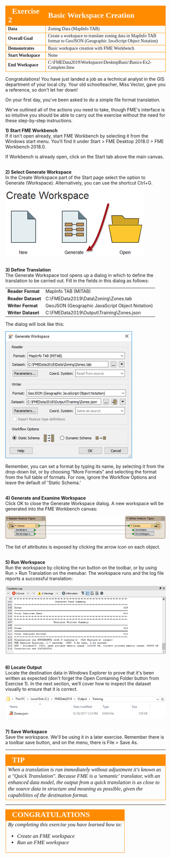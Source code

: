 <!--Exercise Section-->

<table style="border-spacing: 0px;border-collapse: collapse;font-family:serif">
<tr>
<td width=25% style="vertical-align:middle;background-color:darkorange;border: 2px solid darkorange">
<i class="fa fa-cogs fa-lg fa-pull-left fa-fw" style="color:white;padding-right: 12px;vertical-align:text-top"></i>
<span style="color:white;font-size:x-large;font-weight: bold">Exercise 2</span>
</td>
<td style="border: 2px solid darkorange;background-color:darkorange;color:white">
<span style="color:white;font-size:x-large;font-weight: bold">Basic Workspace Creation</span>
</td>
</tr>

<tr>
<td style="border: 1px solid darkorange; font-weight: bold">Data</td>
<td style="border: 1px solid darkorange">Zoning Data (MapInfo TAB)</td>
</tr>

<tr>
<td style="border: 1px solid darkorange; font-weight: bold">Overall Goal</td>
<td style="border: 1px solid darkorange">Create a workspace to translate zoning data in MapInfo TAB format to GeoJSON (Geographic JavaScript Object Notation)</td>
</tr>

<tr>
<td style="border: 1px solid darkorange; font-weight: bold">Demonstrates</td>
<td style="border: 1px solid darkorange">Basic workspace creation with FME Workbench</td>
</tr>

<tr>
<td style="border: 1px solid darkorange; font-weight: bold">Start Workspace</td>
<td style="border: 1px solid darkorange">None</td>
</tr>

<tr>
<td style="border: 1px solid darkorange; font-weight: bold">End Workspace</td>
<td style="border: 1px solid darkorange">C:\FMEData2019\Workspaces\DesktopBasic\Basics-Ex2-Complete.fmw</td>
</tr>

</table>


Congratulations! You have just landed a job as a technical analyst in the GIS department of your local city. Your old schoolteacher, Miss Vector, gave you a reference, so don't let her down!

On your first day, you've been asked to do a simple file format translation.

We’ve outlined all of the actions you need to take, though FME's interface is so intuitive you should be able to carry out the exercise without the need for these step-by-step instructions.


**1) Start FME Workbench**
<br>If it isn't open already, start FME Workbench by selecting it from the Windows start menu. You’ll find it under Start > FME Desktop 2018.0 > FME Workbench 2018.0.

If Workbench is already open, click on the Start tab above the main canvas.

<br>**2) Select Generate Workspace**
<br>In the Create Workspace part of the Start page select the option to Generate (Workspace). Alternatively, you can use the shortcut Ctrl+G.

<!--Repeat of Image 15-->
![](./Images/Img1.015.GettingStarted.png)


<br>**3) Define Translation**
<br>The Generate Workspace tool opens up a dialog in which to define the translation to be carried out. Fill in the fields in this dialog as follows:

<table style="border: 0px">

<tr>
<td style="font-weight: bold">Reader Format</td>
<td style="">MapInfo TAB (MITAB)</td>
</tr>

<tr>
<td style="font-weight: bold">Reader Dataset</td>
<td style="">C:\FMEData2019\Data\Zoning\Zones.tab</td>
</tr>

<tr>
<td style="font-weight: bold">Writer Format</td>
<td style="">GeoJSON (Geographic JavaScript Object Notation)</td>
</tr>

<tr>
<td style="font-weight: bold">Writer Dataset</td>
<td style="">C:\FMEData2019\Output\Training\Zones.json</td>
</tr>

</table>

The dialog will look like this:

![](./Images/Img1.208.Ex2.GenerateWorkspaceDialog.png)

Remember, you can set a format by typing its name, by selecting it from the drop-down list, or by choosing “More Formats” and selecting the format from the full table of formats. For now, ignore the Workflow Options and leave the default of 'Static Schema.'


<br>**4) Generate and Examine Workspace**
<br>Click OK to close the Generate Workspace dialog. A new workspace will be generated into the FME Workbench canvas:

![](./Images/Img1.209.Ex2.NewWorkspace.png)

The list of attributes is exposed by clicking the arrow icon on each object.


<br>**5) Run Workspace**
<br>Run the workspace by clicking the run button on the toolbar, or by using Run > Run Translation on the menubar. The workspace runs and the log file reports a successful translation:

![](./Images/Img1.210.Ex2.LogWindow.png)



<br>**6) Locate Output**
<br>Locate the destination data in Windows Explorer to prove that it's been written as expected (don't forget the Open Containing Folder button from Exercise 1). In the next section, we’ll cover how to inspect the dataset visually to ensure that it is correct.

![](./Images/Img1.211.Ex2.JSONInExplorer.png)


<br>**7) Save Workspace**
<br>Save the workspace. We'll be using it in a later exercise. Remember there is a toolbar save button, and on the menu, there is File &gt; Save As.

---

<!--Tip Section-->

<table style="border-spacing: 0px">
<tr>
<td style="vertical-align:middle;background-color:darkorange;border: 2px solid darkorange">
<i class="fa fa-info-circle fa-lg fa-pull-left fa-fw" style="color:white;padding-right: 12px;vertical-align:text-top"></i>
<span style="color:white;font-size:x-large;font-weight: bold;font-family:serif">TIP</span>
</td>
</tr>

<tr>
<td style="border: 1px solid darkorange">
<span style="font-family:serif; font-style:italic; font-size:larger">
When a translation is run immediately without adjustment it's known as a "Quick Translation". Because FME is a 'semantic' translator, with an enhanced data model, the output from a quick translation is as close to the source data in structure and meaning as possible, given the capabilities of the destination format.
</span>
</td>
</tr>
</table>

---

<!--Exercise Congratulations Section-->

<table style="border-spacing: 0px">
<tr>
<td style="vertical-align:middle;background-color:darkorange;border: 2px solid darkorange">
<i class="fa fa-thumbs-o-up fa-lg fa-pull-left fa-fw" style="color:white;padding-right: 12px;vertical-align:text-top"></i>
<span style="color:white;font-size:x-large;font-weight: bold;font-family:serif">CONGRATULATIONS</span>
</td>
</tr>

<tr>
<td style="border: 1px solid darkorange">
<span style="font-family:serif; font-style:italic; font-size:larger">
By completing this exercise you have learned how to:
<br>
<ul><li>Create an FME workspace</li>
<li>Run an FME workspace</li></ul>
</span>
</td>
</tr>
</table>
